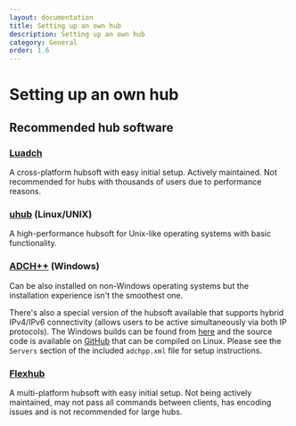 ```yaml
---
layout: documentation
title: Setting up an own hub
description: Setting up an own hub
category: General
order: 1.6
---
```


# Setting up an own hub

## Recommended hub software

### [Luadch](http://luadch.github.io)

A cross-platform hubsoft with easy initial setup. Actively maintained. Not recommended for hubs with thousands of users due to performance reasons.

### [uhub](https://www.uhub.org) (Linux/UNIX)

A high-performance hubsoft for Unix-like operating systems with basic functionality.

### [ADCH++](http://adchpp.sourceforge.net) (Windows)

Can be also installed on non-Windows operating systems but the installation experience isn't the smoothest one.

There's also a special version of the hubsoft available that supports hybrid IPv4/IPv6 connectivity (allows users to be active simultaneously via both IP protocols). The Windows builds can be found from [here](https://builds.airdcpp.net/adchpp/) and the source code is available on [GitHub](https://github.com/maksis/adchpp-hbri/) that can be compiled on Linux. Please see the `Servers` section of the included `adchpp.xml` file for setup instructions.


### [Flexhub](http://www.flexhub.org)

A multi-platform hubsoft with easy initial setup. Not being actively maintained, may not pass all commands between clients, has encoding issues and is not recommended for large hubs.